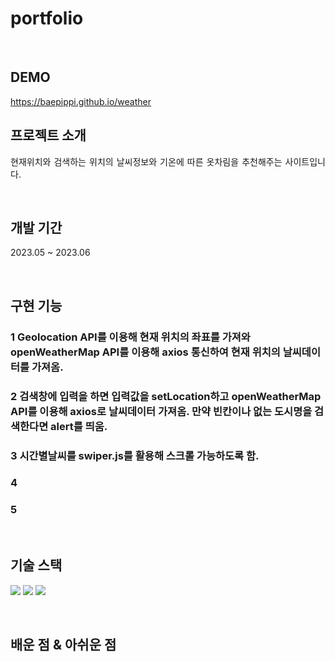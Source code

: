 # portfolio

<br>

## DEMO

https://baepippi.github.io/weather
<br>

## 프로젝트 소개

<p align="justify">
현재위치와 검색하는 위치의 날씨정보와 기온에 따른 옷차림을 추천해주는 사이트입니다.
</p>

<br>

## 개발 기간

<p align="justify">
2023.05 ~ 2023.06
</p>

<br>

## 구현 기능

### 1 Geolocation API를 이용해 현재 위치의 좌표를 가져와 openWeatherMap API를 이용해 axios 통신하여 현재 위치의 날씨데이터를 가져옴.


### 2 검색창에 입력을 하면 입력값을 setLocation하고 openWeatherMap API를  이용해 axios로 날씨데이터 가져옴. 만약 빈칸이나 없는 도시명을 검색한다면 alert를 띄움.

### 3 시간별날씨를 swiper.js를 활용해 스크롤 가능하도록 함.
### 4 

### 5 

<br>

## 기술 스택

<img src="https://img.shields.io/badge/html5-E34F26?style=for-the-badge&logo=html5&logoColor=white"> <img src="https://img.shields.io/badge/css-1572B6?style=for-the-badge&logo=css3&logoColor=white"> <img src="https://img.shields.io/badge/React-61DAFB?style=for-the-badge&logo=react&logoColor=white" />

<br>

## 배운 점 & 아쉬운 점

<p align="justify">

<br>
<br>
</p>

<br>


